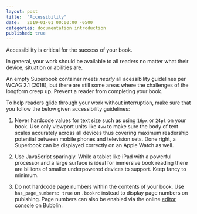 ```yaml
---
layout: post
title:  "Accessibility"
date:   2019-01-01 00:00:00 -0500
categories: documentation introduction
published: true
---
```


Accessibility is critical for the success of your book.

In general, your work should be available to all readers no matter what their device, situation or abilities are.

An empty Superbook container meets *nearly* all acessibility guidelines per WCAG 2.1 (2018), but there are still some areas where the challenges of the longform creep up. Prevent a reader from completing your book. 

To help readers glide through your work without interruption, make sure that you follow the below given accessibility guidelines: 

1. Never hardcode values for text size such as using `16px` or `24pt` on your book. Use only viewport units like `4vw` to make sure the body of text scales accurately across all devices thus covering maximum readership potential between mobile phones and television sets. Done right, a Superbook can be displayed correctly on an Apple Watch as well.

2. Use JavaScript sparingly. While a tablet like iPad with a powerful processor and a large surface is ideal for immersive book reading there are billions of smaller underpowered devices to support. Keep fancy to minimum. 


3. Do not hardcode page numbers within the contents of your book. Use `has_page_numbers: true` on `.bookrc` instead to display page numbers on publshing. Page numbers can also be enabled via the online [editor console](https://bubblin.io/docs/numbering.html) on Bubblin.